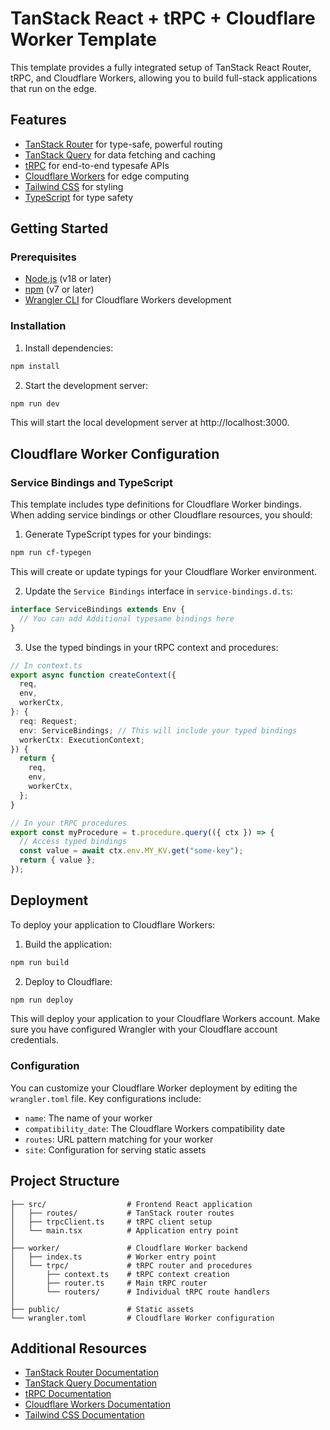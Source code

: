 # TanStack React + tRPC + Cloudflare Worker Template

This template provides a fully integrated setup of TanStack React Router, tRPC, and Cloudflare Workers, allowing you to build full-stack applications that run on the edge.

## Features

- [TanStack Router](https://tanstack.com/router) for type-safe, powerful routing
- [TanStack Query](https://tanstack.com/query) for data fetching and caching
- [tRPC](https://trpc.io/) for end-to-end typesafe APIs
- [Cloudflare Workers](https://workers.cloudflare.com/) for edge computing
- [Tailwind CSS](https://tailwindcss.com/) for styling
- [TypeScript](https://www.typescriptlang.org/) for type safety

## Getting Started

### Prerequisites

- [Node.js](https://nodejs.org/) (v18 or later)
- [npm](https://www.npmjs.com/) (v7 or later)
- [Wrangler CLI](https://developers.cloudflare.com/workers/wrangler/install-and-update/) for Cloudflare Workers development

### Installation

1. Install dependencies:

```bash
npm install
```

2. Start the development server:

```bash
npm run dev
```

This will start the local development server at http://localhost:3000.

## Cloudflare Worker Configuration

### Service Bindings and TypeScript

This template includes type definitions for Cloudflare Worker bindings. When adding service bindings or other Cloudflare resources, you should:

1. Generate TypeScript types for your bindings:

```bash
npm run cf-typegen
```

This will create or update typings for your Cloudflare Worker environment.

2. Update the `Service Bindings` interface in `service-bindings.d.ts`:

```typescript
interface ServiceBindings extends Env {
  // You can add Additional typesame bindings here
}
```

3. Use the typed bindings in your tRPC context and procedures:

```typescript
// In context.ts
export async function createContext({
  req,
  env,
  workerCtx,
}: {
  req: Request;
  env: ServiceBindings; // This will include your typed bindings
  workerCtx: ExecutionContext;
}) {
  return {
    req,
    env,
    workerCtx,
  };
}

// In your tRPC procedures
export const myProcedure = t.procedure.query(({ ctx }) => {
  // Access typed bindings
  const value = await ctx.env.MY_KV.get("some-key");
  return { value };
});
```

## Deployment

To deploy your application to Cloudflare Workers:

1. Build the application:

```bash
npm run build
```

2. Deploy to Cloudflare:

```bash
npm run deploy
```

This will deploy your application to your Cloudflare Workers account. Make sure you have configured Wrangler with your Cloudflare account credentials.

### Configuration

You can customize your Cloudflare Worker deployment by editing the `wrangler.toml` file. Key configurations include:

- `name`: The name of your worker
- `compatibility_date`: The Cloudflare Workers compatibility date
- `routes`: URL pattern matching for your worker
- `site`: Configuration for serving static assets

## Project Structure

```
├── src/                  # Frontend React application
│   ├── routes/           # TanStack router routes
│   ├── trpcClient.ts     # tRPC client setup
│   └── main.tsx          # Application entry point
│
├── worker/               # Cloudflare Worker backend
│   ├── index.ts          # Worker entry point
│   └── trpc/             # tRPC router and procedures
│       ├── context.ts    # tRPC context creation
│       ├── router.ts     # Main tRPC router
│       └── routers/      # Individual tRPC route handlers
│
├── public/               # Static assets
└── wrangler.toml         # Cloudflare Worker configuration
```

## Additional Resources

- [TanStack Router Documentation](https://tanstack.com/router/latest/docs/overview)
- [TanStack Query Documentation](https://tanstack.com/query/latest/docs/react/overview)
- [tRPC Documentation](https://trpc.io/docs)
- [Cloudflare Workers Documentation](https://developers.cloudflare.com/workers/)
- [Tailwind CSS Documentation](https://tailwindcss.com/docs)
